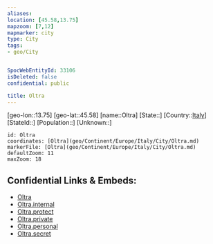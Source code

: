 ```yaml
---
aliases: 
location: [45.58,13.75]
mapzoom: [7,12] 
mapmarker: city 
type: City
tags:
- geo/City


SpocWebEntityId: 33106
isDeleted: false
confidential: public

title: Oltra
---
```

[geo-lon::13.75]
[geo-lat::45.58]
[name::Oltra]
[State::]
[Country::[Italy](geo/Continent/Europe/Italy.md)]
[StateId::]
[Population::]
[Unknown::]


```leaflet
id: Oltra
coordinates: [Oltra](geo/Continent/Europe/Italy/City/Oltra.md)
markerFile: [Oltra](geo/Continent/Europe/Italy/City/Oltra.md)
defaultZoom: 11 
maxZoom: 18
```


## Confidential Links & Embeds: 
- [Oltra](../../../../../../_public/geo/Continent/Europe/Italy/City/Oltra.md) 
- [Oltra.internal](../../../../../../_internal/geo/Continent/Europe/Italy/City/Oltra.internal.md) 
- [Oltra.protect](../../../../../../_protect/geo/Continent/Europe/Italy/City/Oltra.protect.md) 
- [Oltra.private](../../../../../../_private/geo/Continent/Europe/Italy/City/Oltra.private.md) 
- [Oltra.personal](../../../../../../_personal/geo/Continent/Europe/Italy/City/Oltra.personal.md) 
- [Oltra.secret](../../../../../../_secret/geo/Continent/Europe/Italy/City/Oltra.secret.md) 

